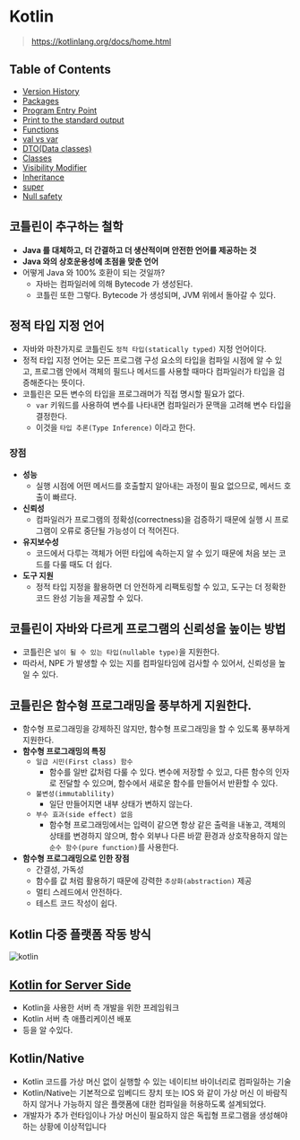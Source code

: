 # Kotlin

> https://kotlinlang.org/docs/home.html

## Table of Contents

- [Version History](https://github.com/BAEKJungHo/TIL/blob/master/Kotlin/contents/Version%20History.md)
- [Packages](https://github.com/BAEKJungHo/TIL/blob/master/Kotlin/concepts/Packages.md)
- [Program Entry Point](https://github.com/BAEKJungHo/TIL/blob/master/Kotlin/concepts/Program%20entry%20point.md)
- [Print to the standard output](https://github.com/BAEKJungHo/TIL/blob/master/Kotlin/concepts/Print%20to%20the%20standard%20output.md)
- [Functions](https://github.com/BAEKJungHo/TIL/blob/master/Kotlin/concepts/Functions.md)
- [val vs var](https://github.com/BAEKJungHo/TIL/blob/master/Kotlin/concepts/val%2C%20var.md)
- [DTO(Data classes)](https://github.com/BAEKJungHo/TIL/blob/master/Kotlin/concepts/DTO(Data%20classes).md)
- [Classes](https://github.com/BAEKJungHo/TIL/blob/master/Kotlin/concepts/Classes.md)
- [Visibility Modifier](https://github.com/BAEKJungHo/TIL/blob/master/Kotlin/concepts/Visibility%20Modifier(Access%20Modifier).md)
- [Inheritance](https://github.com/BAEKJungHo/TIL/blob/master/Kotlin/concepts/Inheritance.md)
- [super](https://github.com/BAEKJungHo/TIL/blob/master/Kotlin/concepts/super.md)
- [Null safety](https://github.com/BAEKJungHo/TIL/blob/master/Kotlin/concepts/Null%20Safety.md)

## 코틀린이 추구하는 철학

- __Java 를 대체하고, 더 간결하고 더 생산적이며 안전한 언어를 제공하는 것__
- __Java 와의 상호운용성에 초점을 맞춘 언어__
- 어떻게 Java 와 100% 호환이 되는 것일까?
  - 자바는 컴파일러에 의해 Bytecode 가 생성된다.
  - 코틀린 또한 그렇다. Bytecode 가 생성되며, JVM 위에서 돌아갈 수 있다.

## 정적 타입 지정 언어

- 자바와 마찬가지로 코틀린도 `정적 타입(statically typed)` 지정 언어이다.
- 정적 타입 지정 언어는 모든 프로그램 구성 요소의 타입을 컴파일 시점에 알 수 있고, 프로그램 안에서 객체의 필드나 메서드를 사용할 때마다 컴파일러가 타입을 검증해준다는 뜻이다.
- 코틀린은 모든 변수의 타입을 프로그래머가 직접 명시할 필요가 없다.
  - `var` 키워드를 사용하여 변수를 나타내면 컴파일러가 문맥을 고려해 변수 타입을 결정한다.
  - 이것을 `타입 추론(Type Inference)` 이라고 한다.

### 장점

- __성능__
  - 실행 시점에 어떤 메서드를 호출할지 알아내는 과정이 필요 없으므로, 메서드 호출이 빠르다.
- __신뢰성__
  - 컴파일러가 프로그램의 정확성(correctness)을 검증하기 때문에 실행 시 프로그램이 오류로 중단될 가능성이 더 적어진다.
- __유지보수성__
  - 코드에서 다루는 객체가 어떤 타입에 속하는지 알 수 있기 때문에 처음 보는 코드를 다룰 때도 더 쉽다.
- __도구 지원__
  - 정적 타입 지정을 활용하면 더 안전하게 리팩토링할 수 있고, 도구는 더 정확한 코드 완성 기능을 제공할 수 있다.

## 코틀린이 자바와 다르게 프로그램의 신뢰성을 높이는 방법

- 코틀린은 `널이 될 수 있는 타입(nullable type)`을 지원한다.
- 따라서, NPE 가 발생할 수 있는 지를 컴파일타임에 검사할 수 있어서, 신뢰성을 높일 수 있다.

## 코틀린은 함수형 프로그래밍을 풍부하게 지원한다.

- 함수형 프로그래밍을 강제하진 않지만, 함수형 프로그래밍을 할 수 있도록 풍부하게 지원한다.
- __함수형 프로그래밍의 특징__
  - `일급 시민(First class) 함수`
    - 함수를 일반 값처럼 다룰 수 있다. 변수에 저장할 수 있고, 다른 함수의 인자로 전달할 수 있으며, 함수에서 새로운 함수를 만들어서 반환할 수 있다.
  - `불변성(immutablility)`
    - 일단 만들어지면 내부 상태가 변하지 않는다.
  - `부수 효과(side effect) 없음`
    - 함수형 프로그래밍에서는 입력이 같으면 항상 같은 출력을 내놓고, 객체의 상태를 변경하지 않으며, 함수 외부나 다른 바깥 환경과 상호작용하지 않는 `순수 함수(pure function)`를 사용한다.
- __함수형 프로그래밍으로 인한 장점__
  - 간결성, 가독성
  - 함수를 값 처럼 활용하기 때문에 강력한 `추상화(abstraction)` 제공
  - 멀티 스레드에서 안전하다.
  - 테스트 코드 작성이 쉽다.

## Kotlin 다중 플랫폼 작동 방식

![kotlin](https://user-images.githubusercontent.com/47518272/155450938-cca09507-ce48-4ae2-9e6e-65cd1da49176.png)

## [Kotlin for Server Side](https://kotlinlang.org/docs/server-overview.html)

- Kotlin을 사용한 서버 측 개발을 위한 프레임워크
- Kotlin 서버 측 애플리케이션 배포
- 등을 알 수있다.

## Kotlin/Native

- Kotlin 코드를 가상 머신 없이 실행할 수 있는 네이티브 바이너리로 컴파일하는 기술
- Kotlin/Native는 기본적으로 임베디드 장치 또는 IOS 와 같이 가상 머신 이 바람직하지 않거나 가능하지 않은 플랫폼에 대한 컴파일을 허용하도록 설계되었다.
- 개발자가 추가 런타임이나 가상 머신이 필요하지 않은 독립형 프로그램을 생성해야 하는 상황에 이상적입니다

